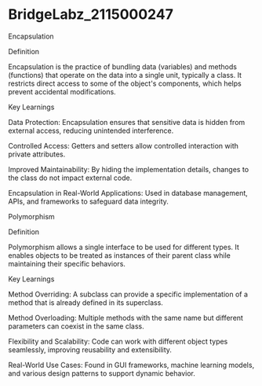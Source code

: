 # BridgeLabz_2115000247
Encapsulation

Definition

Encapsulation is the practice of bundling data (variables) and methods (functions) that operate on the data into a single unit, typically a class. It restricts direct access to some of the object's components, which helps prevent accidental modifications.

Key Learnings

Data Protection: Encapsulation ensures that sensitive data is hidden from external access, reducing unintended interference.

Controlled Access: Getters and setters allow controlled interaction with private attributes.

Improved Maintainability: By hiding the implementation details, changes to the class do not impact external code.

Encapsulation in Real-World Applications: Used in database management, APIs, and frameworks to safeguard data integrity.

Polymorphism

Definition

Polymorphism allows a single interface to be used for different types. It enables objects to be treated as instances of their parent class while maintaining their specific behaviors.

Key Learnings

Method Overriding: A subclass can provide a specific implementation of a method that is already defined in its superclass.

Method Overloading: Multiple methods with the same name but different parameters can coexist in the same class.

Flexibility and Scalability: Code can work with different object types seamlessly, improving reusability and extensibility.

Real-World Use Cases: Found in GUI frameworks, machine learning models, and various design patterns to support dynamic behavior.
